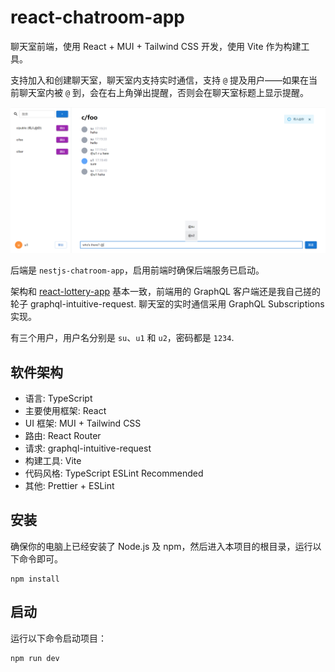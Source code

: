 # react-chatroom-app

聊天室前端，使用 React + MUI + Tailwind CSS 开发，使用 Vite 作为构建工具。

支持加入和创建聊天室，聊天室内支持实时通信，支持 `@` 提及用户——如果在当前聊天室内被 `@` 到，会在右上角弹出提醒，否则会在聊天室标题上显示提醒。

![截图](./screenshot.png)

后端是 `nestjs-chatroom-app`，启用前端时确保后端服务已启动。

架构和 [react-lottery-app](../../lottery/react-lottery-app/README.md) 基本一致，前端用的 GraphQL 客户端还是我自己搓的轮子 graphql-intuitive-request. 聊天室的实时通信采用 GraphQL Subscriptions 实现。

有三个用户，用户名分别是 `su`、`u1` 和 `u2`，密码都是 `1234`.

## 软件架构

- 语言: TypeScript
- 主要使用框架: React
- UI 框架: MUI + Tailwind CSS
- 路由: React Router
- 请求: graphql-intuitive-request
- 构建工具: Vite
- 代码风格: TypeScript ESLint Recommended
- 其他: Prettier + ESLint

## 安装

确保你的电脑上已经安装了 Node.js 及 npm，然后进入本项目的根目录，运行以下命令即可。

```shell
npm install
```

## 启动

运行以下命令启动项目：

```shell
npm run dev
```
